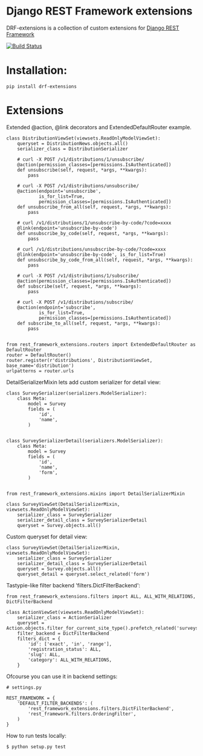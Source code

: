 # Django REST Framework extensions

DRF-extensions is a collection of custom extensions for [Django REST Framework](https://github.com/tomchristie/django-rest-framework)

[![Build Status](https://travis-ci.org/chibisov/drf-extensions.png?branch=master)](https://travis-ci.org/chibisov/drf-extensions)

# Installation:

    pip install drf-extensions

# Extensions

Extended @action, @link decorators and ExtendedDefaultRouter example.

    class DistributionViewSet(viewsets.ReadOnlyModelViewSet):
        queryset = DistributionNews.objects.all()
        serializer_class = DistributionSerializer

        # curl -X POST /v1/distributions/1/unsubscribe/
        @action(permission_classes=[permissions.IsAuthenticated])
        def unsubscribe(self, request, *args, **kwargs):
            pass

        # curl -X POST /v1/distributions/unsubscribe/
        @action(endpoint='unsubscribe',
                is_for_list=True,
                permission_classes=[permissions.IsAuthenticated])
        def unsubscribe_from_all(self, request, *args, **kwargs):
            pass

        # curl /v1/distributions/1/unsubscribe-by-code/?code=xxxx
        @link(endpoint='unsubscribe-by-code')
        def unsubscribe_by_code(self, request, *args, **kwargs):
            pass

        # curl /v1/distributions/unsubscribe-by-code/?code=xxxx
        @link(endpoint='unsubscribe-by-code', is_for_list=True)
        def unsubscribe_by_code_from_all(self, request, *args, **kwargs):
            pass

        # curl -X POST /v1/distributions/1/subscribe/
        @action(permission_classes=[permissions.IsAuthenticated])
        def subscribe(self, request, *args, **kwargs):
            pass

        # curl -X POST /v1/distributions/subscribe/
        @action(endpoint='subscribe',
                is_for_list=True,
                permission_classes=[permissions.IsAuthenticated])
        def subscribe_to_all(self, request, *args, **kwargs):
            pass


    from rest_framework_extensions.routers import ExtendedDefaultRouter as DefaultRouter
    router = DefaultRouter()
    router.register(r'distributions', DistributionViewSet, base_name='distribution')
    urlpatterns = router.urls

DetailSerializerMixin lets add custom serializer for detail view:

    class SurveySerializer(serializers.ModelSerializer):
        class Meta:
            model = Survey
            fields = (
                'id',
                'name',
            )


    class SurveySerializerDetail(serializers.ModelSerializer):
        class Meta:
            model = Survey
            fields = (
                'id',
                'name',
                'form',
            )


    from rest_framework_extensions.mixins import DetailSerializerMixin

    class SurveyViewSet(DetailSerializerMixin, viewsets.ReadOnlyModelViewSet):
        serializer_class = SurveySerializer
        serializer_detail_class = SurveySerializerDetail
        queryset = Survey.objects.all()


Custom queryset for detail view:

    class SurveyViewSet(DetailSerializerMixin, viewsets.ReadOnlyModelViewSet):
        serializer_class = SurveySerializer
        serializer_detail_class = SurveySerializerDetail
        queryset = Survey.objects.all()
        queryset_detail = queryset.select_related('form')

Tastypie-like filter backend 'filters.DictFilterBackend':

    from rest_framework_extensions.filters import ALL, ALL_WITH_RELATIONS, DictFilterBackend

    class ActionViewSet(viewsets.ReadOnlyModelViewSet):
        serializer_class = ActionSerializer
        queryset = Action.objects.filter_for_current_site_type().prefetch_related('surveys__content_object')
        filter_backend = DictFilterBackend
        filters_dict = {
            'id': ['exact', 'in', 'range'],
            'registration_status': ALL,
            'slug': ALL,
            'category': ALL_WITH_RELATIONS,
        }

Ofcourse you can use it in backend settings:

    # settings.py

    REST_FRAMEWORK = {
        'DEFAULT_FILTER_BACKENDS': (
            'rest_framework_extensions.filters.DictFilterBackend',
            'rest_framework.filters.OrderingFilter',
        )
    }


How to run tests locally:

    $ python setup.py test